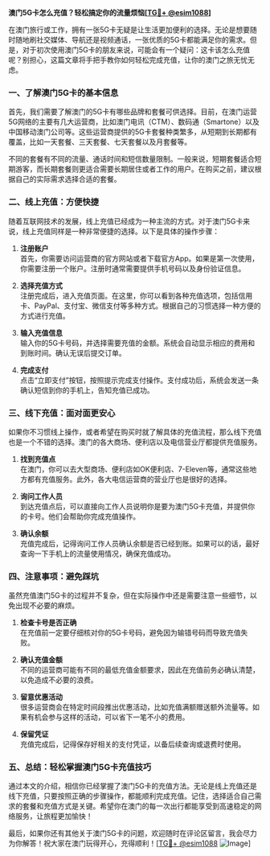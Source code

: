 **澳门5G卡怎么充值？轻松搞定你的流量烦恼[[TG💪+ @esim1088](https://t.me/s/esim1088)]**

在澳门旅行或工作，拥有一张5G卡无疑是让生活更加便利的选择。无论是想要随时随地刷社交媒体、导航还是视频通话，一张优质的5G卡都能满足你的需求。但是，对于初次使用澳门5G卡的朋友来说，可能会有一个疑问：这卡该怎么充值呢？别担心，这篇文章将手把手教你如何轻松完成充值，让你的澳门之旅无忧无虑。

### 一、了解澳门5G卡的基本信息

首先，我们需要了解澳门的5G卡有哪些品牌和套餐可供选择。目前，在澳门运营5G网络的主要有几大运营商，比如澳门电讯（CTM）、数码通（Smartone）以及中国移动澳门公司等。这些运营商提供的5G卡套餐种类繁多，从短期到长期都有覆盖，比如一天套餐、三天套餐、七天套餐以及月套餐等。

不同的套餐有不同的流量、通话时间和短信数量限制。一般来说，短期套餐适合短期游客，而长期套餐则更适合需要长期居住或者工作的用户。在购买之前，建议根据自己的实际需求选择合适的套餐。

### 二、线上充值：方便快捷

随着互联网技术的发展，线上充值已经成为一种主流的方式。对于澳门5G卡来说，线上充值同样是一种非常便捷的选择。以下是具体的操作步骤：

1. **注册账户**  
   首先，你需要访问运营商的官方网站或者下载官方App。如果是第一次使用，你需要注册一个账户。注册时通常需要提供手机号码以及身份验证信息。

2. **选择充值方式**  
   注册完成后，进入充值页面。在这里，你可以看到各种充值选项，包括信用卡、PayPal、支付宝、微信支付等多种方式。根据自己的习惯选择一种方便的方式进行充值。

3. **输入充值信息**  
   输入你的5G卡号码，并选择需要充值的金额。系统会自动显示相应的费用和到账时间。确认无误后提交订单。

4. **完成支付**  
   点击“立即支付”按钮，按照提示完成支付操作。支付成功后，系统会发送一条确认短信到你的手机上，告知充值已成功。

### 三、线下充值：面对面更安心

如果你不习惯线上操作，或者希望在购买时就了解具体的充值流程，那么线下充值也是一个不错的选择。澳门的各大商场、便利店以及电信营业厅都提供充值服务。

1. **找到充值点**  
   在澳门，你可以去大型商场、便利店如OK便利店、7-Eleven等，通常这些地方都有充值服务。此外，各大电信运营商的营业厅也是很好的选择。

2. **询问工作人员**  
   到达充值点后，可以直接向工作人员说明你是要为澳门5G卡充值，并提供你的卡号。他们会帮助你完成充值操作。

3. **确认余额**  
   充值完成后，记得询问工作人员确认余额是否已经到账。如果可以的话，最好查询一下手机上的流量使用情况，确保充值成功。

### 四、注意事项：避免踩坑

虽然充值澳门5G卡的过程并不复杂，但在实际操作中还是需要注意一些细节，以免出现不必要的麻烦。

1. **检查卡号是否正确**  
   在充值前一定要仔细核对你的5G卡号码，避免因为输错号码而导致充值失败。

2. **确认充值金额**  
   不同的运营商可能有不同的最低充值金额要求，因此在充值前务必确认清楚，以免造成不必要的浪费。

3. **留意优惠活动**  
   很多运营商会在特定时间段推出优惠活动，比如充值满额赠送额外流量等。如果有机会参与这样的活动，可以省下一笔不小的费用。

4. **保留凭证**  
   充值完成后，记得保存好相关的支付凭证，以备后续查询或退费时使用。

### 五、总结：轻松掌握澳门5G卡充值技巧

通过本文的介绍，相信你已经掌握了澳门5G卡的充值方法。无论是线上充值还是线下充值，只要按照正确的步骤操作，都能顺利完成充值。记住，选择适合自己需求的套餐和充值方式是关键。希望你在澳门的每一次出行都能享受到高速稳定的网络服务，让旅程更加愉快！

最后，如果你还有其他关于澳门5G卡的问题，欢迎随时在评论区留言，我会尽力为你解答！祝大家在澳门玩得开心，充得顺利！[[TG💪+ @esim1088](https://t.me/s/esim1088) ![Image](https://i.postimg.cc/4NQfJmqS/Snipaste-2025-05-13-00-14-12.png)]